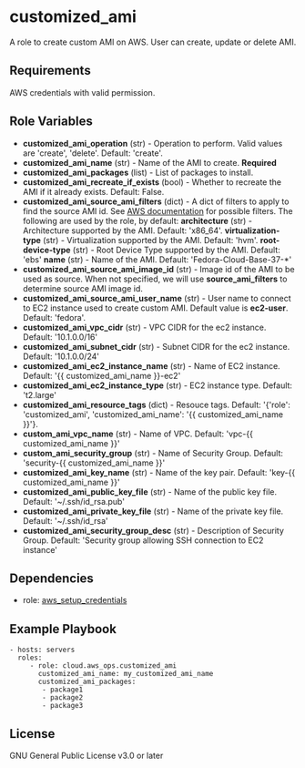 customized_ami
=========

A role to create custom AMI on AWS. User can create, update or delete AMI.

Requirements
------------

AWS credentials with valid permission.

Role Variables
--------------

* **customized_ami_operation** (str) - Operation to perform. Valid values are 'create', 'delete'. Default: 'create'.
* **customized_ami_name** (str) - Name of the AMI to create. **Required**
* **customized_ami_packages** (list) - List of packages to install.
* **customized_ami_recreate_if_exists** (bool) - Whether to recreate the AMI if it already exists. Default: False.
* **customized_ami_source_ami_filters** (dict) - A dict of filters to apply to find the source AMI id. See [AWS documentation](https://docs.aws.amazon.com/AWSEC2/latest/APIReference/API_DescribeImages.html) for possible filters. The following are used by the role, by default:
    **architecture** (str) - Architecture supported by the AMI. Default: 'x86_64'.
    **virtualization-type** (str) - Virtualization supported by the AMI. Default: 'hvm'.
    **root-device-type** (str) - Root Device Type supported by the AMI. Default: 'ebs'
    **name** (str) - Name of the AMI. Default: 'Fedora-Cloud-Base-37-*'
* **customized_ami_source_ami_image_id** (str) - Image id of the AMI to be used as source. When not specified, we will use **source_ami_filters** to determine source AMI image id.
* **customized_ami_source_ami_user_name** (str) - User name to connect to EC2 instance used to create custom AMI. Default value is **ec2-user**. Default: 'fedora'.
* **customized_ami_vpc_cidr** (str) - VPC CIDR for the ec2 instance. Default: '10.1.0.0/16'
* **customized_ami_subnet_cidr** (str) - Subnet CIDR for the ec2 instance. Default: '10.1.0.0/24'
* **customized_ami_ec2_instance_name** (str) - Name of EC2 instance. Default: '{{ customized_ami_name }}-ec2'
* **customized_ami_ec2_instance_type** (str) - EC2 instance type. Default: 't2.large'
* **customized_ami_resource_tags** (dict) - Resouce tags. Default: '{'role': 'customized_ami', 'customized_ami_name': '{{ customized_ami_name }}'}.
* **custom_ami_vpc_name** (str) - Name of VPC. Default: 'vpc-{{ customized_ami_name }}'
* **custom_ami_security_group** (str) - Name of Security Group. Default: 'security-{{ customized_ami_name }}'
* **customized_ami_key_name** (str) - Name of the key pair. Default: 'key-{{ customized_ami_name }}'
* **customized_ami_public_key_file** (str) - Name of the public key file. Default: '~/.ssh/id_rsa.pub'
* **customized_ami_private_key_file** (str) - Name of the private key file. Default: '~/.ssh/id_rsa'
* **customized_ami_security_group_desc** (str) - Description of Security Group. Default: 'Security group allowing SSH connection to EC2 instance'

Dependencies
------------

- role: [aws_setup_credentials](../aws_setup_credentials/README.md)

Example Playbook
----------------

    - hosts: servers
      roles:
         - role: cloud.aws_ops.customized_ami
           customized_ami_name: my_customized_ami_name
           customized_ami_packages:
            - package1
            - package2
            - package3

License
-------

GNU General Public License v3.0 or later

